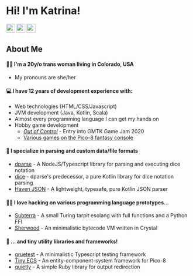 # Hi! I'm Katrina!

[<img src="https://cdn2.iconfinder.com/data/icons/metro-uinvert-dock/256/Twitter_NEW.png" width=24>](https://twitter.com/katrinakitten__)
[<img src="https://freeiconshop.com/wp-content/uploads/edd/tumblr-flat.png" width=24>](https://katrinakitten.tumblr.com)
[<img src="http://files.softicons.com/download/social-media-icons/free-social-media-icons-by-uiconstock/png/256x256/Reddit-Icon.png" width=24>](https://reddit.com/u/katrina-mtf)

## About Me

#### 🏳‍🌈 I'm a 20y/o trans woman living in Colorado, USA
- My pronouns are she/her 

#### 💻 I have 12 years of development experience with:
- Web technologies (HTML/CSS/Javascript)
- JVM development (Java, Kotlin, Scala)
- Almost every programming language I can get my hands on
- Hobby game development
  - [*Out of Control*](https://katrinakitten.itch.io/out-of-control) - Entry into GMTK Game Jam 2020
  - [Various games on the Pico-8 fantasy console](https://www.lexaloffle.com/bbs/?uid=45947)

#### 📁 I specialize in parsing and custom data/file formats
- [dparse](https://github.com/RoleSave/dparse) - A NodeJS/Typescript library for parsing and executing dice notation
- [dice](https://github.com/KatrinaKitten/dice) - dparse's predecessor, a pure Kotlin library for dice notation parsing
- [Haven JSON](https://github.com/KatrinaKitten/haven-json) - A lightweight, typesafe, pure Kotlin JSON parser

#### 👩‍💻 I love hacking on various programming language prototypes...
- [Subterra](https://github.com/KatrinaKitten/Subterra) - A small Turing tarpit esolang with full functions and a Python FFI
- [Sherwood](https://github.com/KatrinaKitten/sherwood) - An minimalistic bytecode VM written in Crystal

#### 🔧 ... and tiny utility libraries and frameworks!
- [gruetest](https://github.com/KatrinaKitten/gruetest) - A minimalistic Typescript testing framework
- [Tiny ECS](https://www.lexaloffle.com/bbs/?tid=39021) - An entity-component-system framework for Pico-8
- [quietly](https://github.com/KatrinaKitten/quietly) - A simple Ruby library for output redirection
